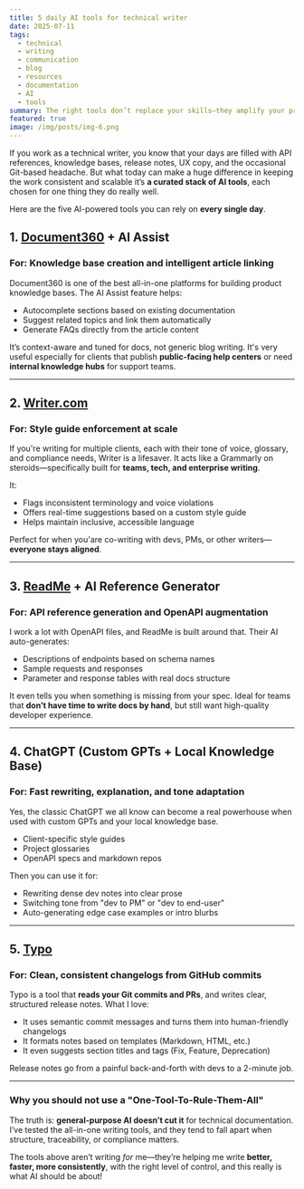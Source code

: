 ```yaml
---
title: 5 daily AI tools for technical writer
date: 2025-07-11
tags:
  - technical
  - writing
  - communication
  - blog
  - resources
  - documentation
  - AI
  - tools
summary: The right tools don’t replace your skills—they amplify your process. Here’s how a tech writer could use AI to stay fast, consistent, and client-ready.
featured: true
image: /img/posts/img-6.png
---
```


If you work as a technical writer, you know that your days are filled with API references, knowledge bases, release notes, UX copy, and the occasional Git-based headache. But what today can make a huge difference in keeping the work consistent and scalable it’s **a curated stack of AI tools**, each chosen for one thing they do really well.

Here are the five AI-powered tools you can rely on **every single day**.

## 1. [Document360](https://document360.com) + AI Assist

### For: Knowledge base creation and intelligent article linking

Document360 is one of the best all-in-one platforms for building product knowledge bases. The AI Assist feature helps:

- Autocomplete sections based on existing documentation
- Suggest related topics and link them automatically
- Generate FAQs directly from the article content

It’s context-aware and tuned for docs, not generic blog writing. It's very useful especially for clients that publish **public-facing help centers** or need **internal knowledge hubs** for support teams.

---

## 2. [Writer.com](https://writer.com)

### For: Style guide enforcement at scale

If you're writing for multiple clients, each with their tone of voice, glossary, and compliance needs, Writer is a lifesaver. It acts like a Grammarly on steroids—specifically built for **teams, tech, and enterprise writing**.

It:

- Flags inconsistent terminology and voice violations
- Offers real-time suggestions based on a custom style guide
- Helps maintain inclusive, accessible language

Perfect for when you'are co-writing with devs, PMs, or other writers—**everyone stays aligned**.

---

## 3. [ReadMe](https://readme.com) + AI Reference Generator

### For: API reference generation and OpenAPI augmentation

I work a lot with OpenAPI files, and ReadMe is built around that. Their AI auto-generates:

- Descriptions of endpoints based on schema names
- Sample requests and responses
- Parameter and response tables with real docs structure

It even tells you when something is missing from your spec. Ideal for teams that **don’t have time to write docs by hand**, but still want high-quality developer experience.

---

## 4. ChatGPT (Custom GPTs + Local Knowledge Base)

### For: Fast rewriting, explanation, and tone adaptation

Yes, the classic ChatGPT we all know can become a real powerhouse when used with custom GPTs and your local knowledge base.

- Client-specific style guides
- Project glossaries
- OpenAPI specs and markdown repos

Then you can use it for:

- Rewriting dense dev notes into clear prose
- Switching tone from "dev to PM" or "dev to end-user"
- Auto-generating edge case examples or intro blurbs

---

## 5. [Typo](https://typowriter.ai)

### For: Clean, consistent changelogs from GitHub commits

Typo is a tool that **reads your Git commits and PRs**, and writes clear, structured release notes. What I love:

- It uses semantic commit messages and turns them into human-friendly changelogs
- It formats notes based on templates (Markdown, HTML, etc.)
- It even suggests section titles and tags (Fix, Feature, Deprecation)

Release notes go from a painful back-and-forth with devs to a 2-minute job.

---

### Why you should not use a "One-Tool-To-Rule-Them-All"

The truth is: **general-purpose AI doesn’t cut it** for technical documentation. I’ve tested the all-in-one writing tools, and they tend to fall apart when structure, traceability, or compliance matters.

The tools above aren’t writing _for_ me—they’re helping me write **better, faster, more consistently**, with the right level of control, and this really is what AI should be about!